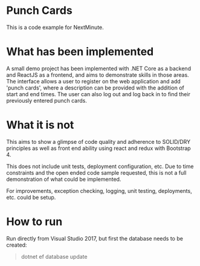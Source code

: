 # Punch Cards

This is a code example for NextMinute.

# What has been implemented

A small demo project has been implemented with .NET Core as a backend and ReactJS as a frontend, and aims to demonstrate skills in those areas. The interface allows a user to register on the web application and add 'punch cards', where a description can be provided with the addition of start and end times. The user can also log out and log back in to find their previously entered punch cards.

# What it is not

This aims to show a glimpse of code quality and adherence to SOLID/DRY principles as well as front end ability using react and redux with Bootstrap 4. 

This does not include unit tests, deployment configuration, etc. Due to time constraints and the open ended code sample requested, this is not a full demonstration of what could be implemented.

For improvements, exception checking, logging, unit testing, deployments, etc. could be setup.

# How to run
Run directly from Visual Studio 2017, but first the database needs to be created:

> dotnet ef database update

